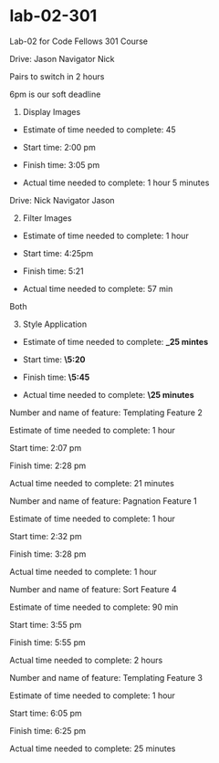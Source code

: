 # lab-02-301

Lab-02 for Code Fellows 301 Course

Drive: Jason
Navigator Nick

Pairs to switch in 2 hours

6pm is our soft deadline

1. Display Images

- Estimate of time needed to complete: 45

- Start time: 2:00 pm

- Finish time: 3:05 pm

- Actual time needed to complete: 1 hour 5 minutes

Drive: Nick
Navigator Jason

2. Filter Images

- Estimate of time needed to complete: 1 hour

- Start time: 4:25pm

- Finish time: 5:21

- Actual time needed to complete: 57 min

Both

3. Style Application

- Estimate of time needed to complete: **\_25 mintes**

- Start time: **\5:20**

- Finish time: **\5:45**

- Actual time needed to complete: **\25 minutes**

Number and name of feature: Templating Feature 2

Estimate of time needed to complete: 1 hour

Start time: 2:07 pm

Finish time: 2:28 pm

Actual time needed to complete: 21 minutes

Number and name of feature: Pagnation Feature 1

Estimate of time needed to complete: 1 hour

Start time: 2:32 pm

Finish time: 3:28 pm

Actual time needed to complete: 1 hour

Number and name of feature: Sort Feature 4

Estimate of time needed to complete: 90 min

Start time: 3:55 pm

Finish time: 5:55 pm

Actual time needed to complete: 2 hours 

Number and name of feature: Templating Feature 3

Estimate of time needed to complete: 1 hour

Start time: 6:05 pm

Finish time: 6:25 pm

Actual time needed to complete: 25 minutes
